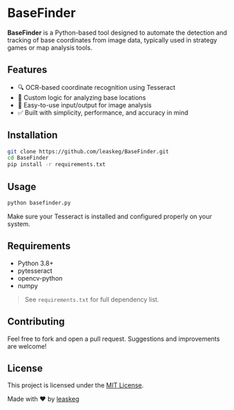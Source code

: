 # BaseFinder

**BaseFinder** is a Python-based tool designed to automate the detection and tracking of base coordinates from image data, typically used in strategy games or map analysis tools.

## Features

- 🔍 OCR-based coordinate recognition using Tesseract
- 🧠 Custom logic for analyzing base locations
- 📂 Easy-to-use input/output for image analysis
- ✅ Built with simplicity, performance, and accuracy in mind

## Installation

```bash
git clone https://github.com/leaskeg/BaseFinder.git
cd BaseFinder
pip install -r requirements.txt
````

## Usage

```bash
python basefinder.py
```

Make sure your Tesseract is installed and configured properly on your system.

## Requirements

* Python 3.8+
* pytesseract
* opencv-python
* numpy

> See `requirements.txt` for full dependency list.

## Contributing

Feel free to fork and open a pull request. Suggestions and improvements are welcome!

## License

This project is licensed under the [MIT License](LICENSE).

Made with ❤️ by [leaskeg](https://github.com/leaskeg)
